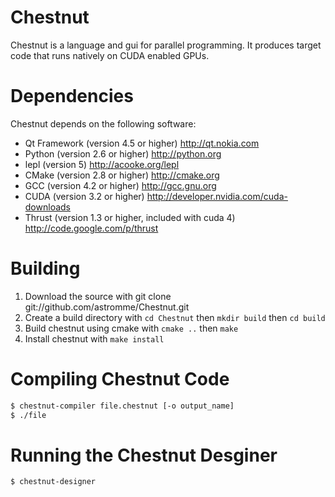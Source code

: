 Chestnut
========

Chestnut is a language and gui for parallel programming. It produces target code that runs natively on CUDA enabled GPUs.

Dependencies
============

Chestnut depends on the following software:

* Qt Framework (version 4.5 or higher) <http://qt.nokia.com>
* Python (version 2.6 or higher) <http://python.org>
* lepl (version 5) <http://acooke.org/lepl>
* CMake (version 2.8 or higher) <http://cmake.org>
* GCC (version 4.2 or higher) <http://gcc.gnu.org>
* CUDA (version 3.2 or higher) <http://developer.nvidia.com/cuda-downloads>
* Thrust (version 1.3 or higher, included with cuda 4) <http://code.google.com/p/thrust>

Building
========

1. Download the source with git clone git://github.com/astromme/Chestnut.git
2. Create a build directory with `cd Chestnut` then  `mkdir build` then `cd build`
3. Build chestnut using cmake with `cmake ..` then `make`
4. Install chestnut with `make install`

Compiling Chestnut Code
=======================

```bash
$ chestnut-compiler file.chestnut [-o output_name]
$ ./file
```

Running the Chestnut Desginer
=============================

```bash
$ chestnut-designer
```
